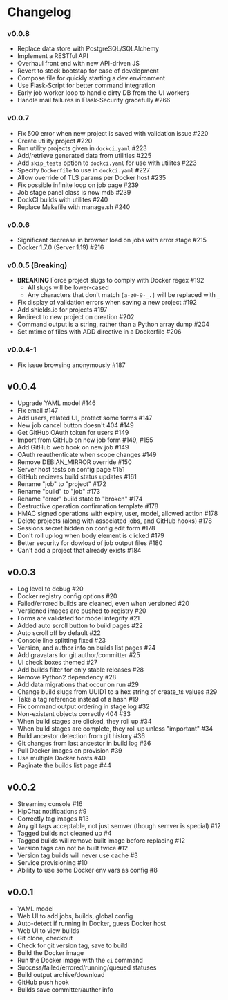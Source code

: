 # Changelog

### v0.0.8
- Replace data store with PostgreSQL/SQLAlchemy
- Implement a RESTful API
- Overhaul front end with new API-driven JS
- Revert to stock bootstap for ease of development
- Compose file for quickly starting a dev environment
- Use Flask-Script for better command integration
- Early job worker loop to handle dirty DB from the UI workers
- Handle mail failures in Flask-Security gracefully #266

### v0.0.7
- Fix 500 error when new project is saved with validation issue #220
- Create utility project #220
- Run utility projects given in `dockci.yaml` #223
- Add/retrieve generated data from utilities #225
- Add `skip_tests` option to `dockci.yaml` for use with utilites #223
- Specify `Dockerfile` to use in `dockci.yaml` #227
- Allow override of TLS params per Docker host #235
- Fix possible infinite loop on job page #239
- Job stage panel class is now md5 #239
- DockCI builds with utilites #240
- Replace Makefile with manage.sh #240

### v0.0.6
- Significant decrease in browser load on jobs with error stage #215
- Docker 1.7.0 (Server 1.19) #216

### v0.0.5 (Breaking)
- **BREAKING** Force project slugs to comply with Docker regex #192
  - All slugs will be lower-cased
  - Any characters that don't match `[a-z0-9-_.]` will be replaced with `_`
- Fix display of validation errors when saving a new project #192
- Add shields.io for projects #197
- Redirect to new project on creation #202
- Command output is a string, rather than a Python array dump #204
- Set mtime of files with ADD directive in a Dockerfile #206

### v0.0.4-1
- Fix issue browsing anonymously #187

## v0.0.4
- Upgrade YAML model #146
- Fix email #147
- Add users, related UI, protect some forms #147
- New job cancel button doesn't 404 #149
- Get GitHub OAuth token for users #149
- Import from GitHub on new job form #149, #155
- Add GitHub web hook on new job #149
- OAuth reauthenticate when scope changes #149
- Remove DEBIAN_MIRROR override #150
- Server host tests on config page #151
- GitHub recieves build status updates #161
- Rename "job" to "project" #172
- Rename "build" to "job" #173
- Rename "error" build state to "broken" #174
- Destructive operation confirmation template #178
- HMAC signed operations with expiry, user, model, allowed action #178
- Delete projects (along with associated jobs, and GitHub hooks) #178
- Sessions secret hidden on config edit form #178
- Don't roll up log when body element is clicked #179
- Better security for dowload of job output files #180
- Can't add a project that already exists #184

## v0.0.3
- Log level to debug #20
- Docker registry config options #20
- Failed/errored builds are cleaned, even when versioned #20
- Versioned images are pushed to registry #20
- Forms are validated for model integrity #21
- Added auto scroll button to build pages #22
- Auto scroll off by default #22
- Console line splitting fixed #23
- Version, and author info on builds list pages #24
- Add gravatars for git author/committer #25
- UI check boxes themed #27
- Add builds filter for only stable releases #28
- Remove Python2 dependency #28
- Add data migrations that occur on run #29
- Change build slugs from UUID1 to a hex string of create_ts values #29
- Take a tag reference instead of a hash #19
- Fix command output ordering in stage log #32
- Non-existent objects correctly 404 #33
- When build stages are clicked, they roll up #34
- When build stages are complete, they roll up unless "important" #34
- Build ancestor detection from git history #36
- Git changes from last ancestor in build log #36
- Pull Docker images on provision #39
- Use multiple Docker hosts #40
- Paginate the builds list page #44

## v0.0.2
- Streaming console #16
- HipChat notifications #9
- Correctly tag images #13
- Any git tags acceptable, not just semver (though semver is special) #12
- Tagged builds not cleaned up #4
- Tagged builds will remove built image before replacing #12
- Version tags can not be built twice #12
- Version tag builds will never use cache #3
- Service provisioning #10
- Ability to use some Docker env vars as config #8

## v0.0.1
- YAML model
- Web UI to add jobs, builds, global config
- Auto-detect if running in Docker, guess Docker host
- Web UI to view builds
- Git clone, checkout
- Check for git version tag, save to build
- Build the Docker image
- Run the Docker image with the `ci` command
- Success/failed/errored/running/queued statuses
- Build output archive/download
- GitHub push hook
- Builds save committer/auther info
